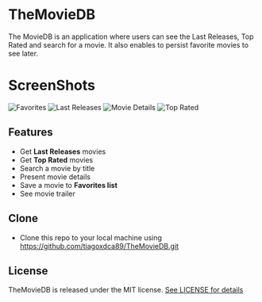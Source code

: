 # TheMovieDB
The MovieDB is an application where users can see the Last Releases, Top Rated and search for a movie. It also enables to persist favorite movies to see later.

# ScreenShots
![Favorites](https://github.com/tiagoxdca89/TheMovieDB/blob/feature/MO-1/images/topRated.PNG)
![Last Releases](https://github.com/tiagoxdca89/TheMovieDB/blob/feature/MO-1/images/lastReleases.PNG)
![Movie Details](https://github.com/tiagoxdca89/TheMovieDB/blob/feature/MO-1/images/movieDetails.PNG)
![Top Rated](https://github.com/tiagoxdca89/TheMovieDB/blob/feature/MO-1/images/topRated.PNG)
	
## Features
* Get **Last Releases** movies
* Get **Top Rated** movies
* Search a movie by title
* Present movie details
* Save a movie to **Favorites list**
* See movie trailer

## Clone
* Clone this repo to your local machine using https://github.com/tiagoxdca89/TheMovieDB.git

## License
TheMovieDB is released under the MIT license. [See LICENSE for details](http://www.github.com/tiagoxdca89/TheMovieDB/blob/master/LICENSE)
